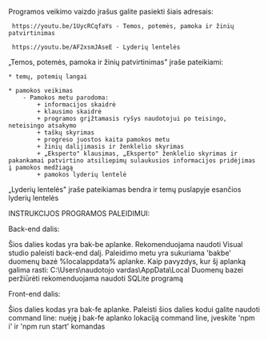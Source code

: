 Programos veikimo vaizdo įrašus galite pasiekti šiais adresais:

	 https://youtu.be/1UycRCqfaYs - Temos, potemės, pamoka ir žinių patvirtinimas
	
	 https://youtu.be/AF2xsmJAseE - Lyderių lentelės

„Temos, potemės, pamoka ir žinių patvirtinimas" įraše pateikiami:

	* temų, potemių langai
	
	* pamokos veikimas
		- Pamokos metu parodoma:
			+ informacijos skaidrė
			+ klausimo skaidrė
			+ programos grįžtamasis ryšys naudotojui po teisingo, neteisingo atsakymo
			+ taškų skyrimas
			+ progreso juostos kaita pamokos metu
			+ žinių dalijimasis ir ženklelio skyrimas
			+ „Eksperto" klausimas, „Eksperto" ženklelio skyrimas ir pakankamai patvirtino atsiliepimų sulaukusios informacijos pridėjimas į pamokos medžiagą
			+ pamokos lyderių lentelė

„Lyderių lentelės" įraše pateikiamas bendra ir temų puslapyje esančios lyderių lentelės


INSTRUKCIJOS PROGRAMOS PALEIDIMUI:

Back-end dalis:

Šios dalies kodas yra bak-be aplanke. Rekomenduojama naudoti Visual studio paleisti back-end dalį. Paleidimo metu yra sukuriama 'bakbe' duomenų bazė %localappdata% aplanke. Kaip pavyzdys, kur šį aplanką galima rasti: C:\Users\naudotojo vardas\AppData\Local
Duomenų bazei peržiūrėti rekomenduojama naudoti SQLite programą

Front-end dalis:

Šios dalies kodas yra bak-fe aplanke. Paleisti šios dalies kodui galite naudoti command line: nuėję į bak-fe aplanko lokaciją command line, įveskite 'npm i' ir 'npm run start' komandas
